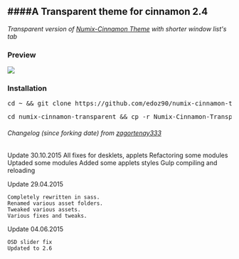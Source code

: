 ####A Transparent theme for cinnamon __2.4__
---
_Transparent version of [Numix-Cinnamon Theme](https://github.com/zagortenay333/numix-cinnamon) with shorter window list's tab_

### Preview
<img src="https://github.com/edoz90/numix-cinnamon-transparent/blob/master/NumixTransparent.png" />

### Installation
<pre>cd ~ && git clone https://github.com/edoz90/numix-cinnamon-transparent.git</pre>
<pre>cd numix-cinnamon-transparent && cp -r Numix-Cinnamon-Transparent ~/.themes/</pre>

###### Changelog (since forking date) from [zagortenay333](https://github.com/zagortenay333)
Update 30.10.2015
	All fixes for desklets, applets
	Refactoring some modules
	Uptaded some modules
	Added some applets styles
	Gulp compiling and reloading
	
Update 29.04.2015

    Completely rewritten in sass.
    Renamed various asset folders.
    Tweaked various assets.
    Various fixes and tweaks.

Update 04.06.2015

    OSD slider fix
    Updated to 2.6
